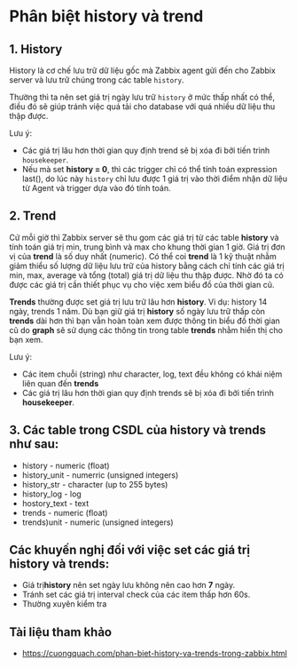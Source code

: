 # Phân biệt history và trend
## 1. History
History là cơ chế lưu trữ dữ liệu gốc mà Zabbix agent gửi đến cho Zabbix server và lưu trữ chúng trong các table `history`.

Thường thì ta nên set giá trị ngày lưu trữ `history` ở mức thấp nhất có thể, điều đó sẽ giúp tránh việc quá tải cho database với quá nhiều dữ liệu thu thập được.

Lưu ý:
- Các giá trị lâu hơn thời gian quy định trend sẽ bị xóa đi bởi tiến trình `housekeeper`.
- Nếu mà set **history = 0**, thì các trigger chỉ có thể tính toán expression last(), do lúc này `history` chỉ lưu được 1 giá trị vào thời điểm nhận dữ liệu từ Agent và trigger dựa vào đó tính toán.

## 2. Trend
Cứ mỗi giờ thì Zabbix server sẽ thu gom các giá trị từ các table **history** và tính toán giá trị min, trung bình và max cho khung thời gian 1 giờ. Giá trị đơn vị của **trend** là số duy nhất (numeric). Có thể coi **trend** là 1 kỹ thuật nhằm giảm thiểu số lượng dữ liệu lưu trữ của history bằng cách chỉ tính các giá trị min, max, average và tổng (total) giá trị dữ liệu thu thập được. Nhờ đó ta có được các giá trị cần thiết phục vụ cho việc xem biểu đồ của thời gian cũ.

**Trends** thường được set giá trị lưu trữ lâu hơn **history**. Vi dụ: history 14 ngày, trends 1 năm. Dù bạn giữ giá trị **history** số ngày lưu trữ thấp còn **trends** dài hơn thì bạn vẫn hoàn toàn xem được thông tin biểu đồ thời gian cũ do **graph** sẽ sử dụng các thông tin trong table **trends** nhằm hiển thị cho bạn xem.

Lưu ý:
- Các item chuỗi (string) như character, log, text đều không có khái niệm liên quan đến **trends**
- Các giá trị lâu hơn thời gian quy định trends sẽ bị xóa đi bởi tiến trình **housekeeper**.

## 3. Các table trong CSDL của history và trends như sau:

- history - numeric (float)
- history_unit - numerric (unsigned integers)
- history_str - character (up to 255 bytes)
- history_log - log
- hostory_text - text
- trends - numeric (float)
- trends)unit - numeric (unsigned integers)
## Các khuyến nghị đối với việc set các giá trị history và trends:

- Giá trị**history** nên set ngày lưu không nên cao hơn **7** ngày.
- Tránh set các giá trị interval check của các item thấp hơn 60s.
- Thường xuyên kiểm tra

## Tài liệu tham khảo
- https://cuongquach.com/phan-biet-history-va-trends-trong-zabbix.html

